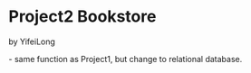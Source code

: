 # Project2 Bookstore
by YifeiLong

\- same function as Project1, but change to relational database.
